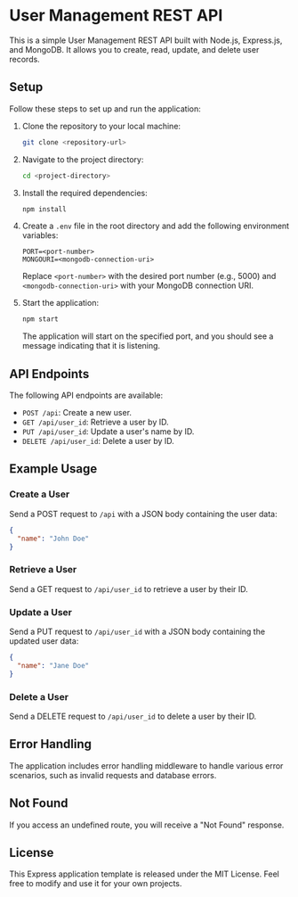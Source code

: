 # User Management REST API

This is a simple User Management REST API built with Node.js, Express.js, and MongoDB. It allows you to create, read, update, and delete user records.

## Setup

Follow these steps to set up and run the application:

1. Clone the repository to your local machine:

   ```bash
   git clone <repository-url>
   ```

2. Navigate to the project directory:

   ```bash
   cd <project-directory>
   ```

3. Install the required dependencies:

   ```bash
   npm install
   ```

4. Create a `.env` file in the root directory and add the following environment variables:

   ```
   PORT=<port-number>
   MONGOURI=<mongodb-connection-uri>
   ```

   Replace `<port-number>` with the desired port number (e.g., 5000) and `<mongodb-connection-uri>` with your MongoDB connection URI.

5. Start the application:

   ```bash
   npm start
   ```

   The application will start on the specified port, and you should see a message indicating that it is listening.

## API Endpoints

The following API endpoints are available:

- `POST /api`: Create a new user.
- `GET /api/user_id`: Retrieve a user by ID.
- `PUT /api/user_id`: Update a user's name by ID.
- `DELETE /api/user_id`: Delete a user by ID.

## Example Usage

### Create a User

Send a POST request to `/api` with a JSON body containing the user data:

```json
{
  "name": "John Doe"
}
```

### Retrieve a User

Send a GET request to `/api/user_id` to retrieve a user by their ID.

### Update a User

Send a PUT request to `/api/user_id` with a JSON body containing the updated user data:

```json
{
  "name": "Jane Doe"
}
```

### Delete a User

Send a DELETE request to `/api/user_id` to delete a user by their ID.

## Error Handling

The application includes error handling middleware to handle various error scenarios, such as invalid requests and database errors.

## Not Found

If you access an undefined route, you will receive a "Not Found" response.


## License

This Express application template is released under the MIT License. Feel free to modify and use it for your own projects.
